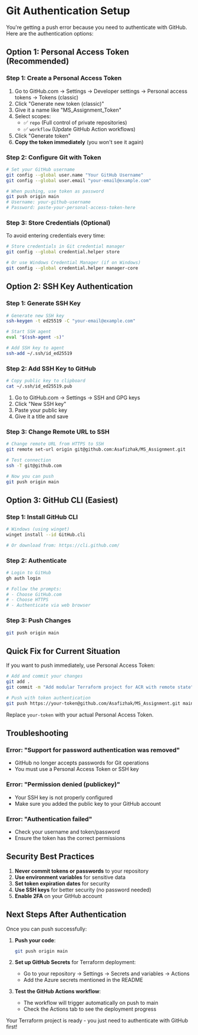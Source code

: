 # Git Authentication Setup

You're getting a push error because you need to authenticate with GitHub. Here are the authentication options:

## Option 1: Personal Access Token (Recommended)

### Step 1: Create a Personal Access Token
1. Go to GitHub.com → Settings → Developer settings → Personal access tokens → Tokens (classic)
2. Click "Generate new token (classic)"
3. Give it a name like "MS_Assignment_Token"
4. Select scopes:
   - ✅ `repo` (Full control of private repositories)
   - ✅ `workflow` (Update GitHub Action workflows)
5. Click "Generate token"
6. **Copy the token immediately** (you won't see it again)

### Step 2: Configure Git with Token
```bash
# Set your GitHub username
git config --global user.name "Your GitHub Username"
git config --global user.email "your-email@example.com"

# When pushing, use token as password
git push origin main
# Username: your-github-username
# Password: paste-your-personal-access-token-here
```

### Step 3: Store Credentials (Optional)
To avoid entering credentials every time:
```bash
# Store credentials in Git credential manager
git config --global credential.helper store

# Or use Windows Credential Manager (if on Windows)
git config --global credential.helper manager-core
```

## Option 2: SSH Key Authentication

### Step 1: Generate SSH Key
```bash
# Generate new SSH key
ssh-keygen -t ed25519 -C "your-email@example.com"

# Start SSH agent
eval "$(ssh-agent -s)"

# Add SSH key to agent
ssh-add ~/.ssh/id_ed25519
```

### Step 2: Add SSH Key to GitHub
```bash
# Copy public key to clipboard
cat ~/.ssh/id_ed25519.pub
```

1. Go to GitHub.com → Settings → SSH and GPG keys
2. Click "New SSH key"
3. Paste your public key
4. Give it a title and save

### Step 3: Change Remote URL to SSH
```bash
# Change remote URL from HTTPS to SSH
git remote set-url origin git@github.com:Asafizhak/MS_Assignment.git

# Test connection
ssh -T git@github.com

# Now you can push
git push origin main
```

## Option 3: GitHub CLI (Easiest)

### Step 1: Install GitHub CLI
```bash
# Windows (using winget)
winget install --id GitHub.cli

# Or download from: https://cli.github.com/
```

### Step 2: Authenticate
```bash
# Login to GitHub
gh auth login

# Follow the prompts:
# - Choose GitHub.com
# - Choose HTTPS
# - Authenticate via web browser
```

### Step 3: Push Changes
```bash
git push origin main
```

## Quick Fix for Current Situation

If you want to push immediately, use Personal Access Token:

```bash
# Add and commit your changes
git add .
git commit -m "Add modular Terraform project for ACR with remote state"

# Push with token authentication
git push https://your-token@github.com/Asafizhak/MS_Assignment.git main
```

Replace `your-token` with your actual Personal Access Token.

## Troubleshooting

### Error: "Support for password authentication was removed"
- GitHub no longer accepts passwords for Git operations
- You must use a Personal Access Token or SSH key

### Error: "Permission denied (publickey)"
- Your SSH key is not properly configured
- Make sure you added the public key to your GitHub account

### Error: "Authentication failed"
- Check your username and token/password
- Ensure the token has the correct permissions

## Security Best Practices

1. **Never commit tokens or passwords** to your repository
2. **Use environment variables** for sensitive data
3. **Set token expiration dates** for security
4. **Use SSH keys** for better security (no password needed)
5. **Enable 2FA** on your GitHub account

## Next Steps After Authentication

Once you can push successfully:

1. **Push your code**:
   ```bash
   git push origin main
   ```

2. **Set up GitHub Secrets** for Terraform deployment:
   - Go to your repository → Settings → Secrets and variables → Actions
   - Add the Azure secrets mentioned in the README

3. **Test the GitHub Actions workflow**:
   - The workflow will trigger automatically on push to main
   - Check the Actions tab to see the deployment progress

Your Terraform project is ready - you just need to authenticate with GitHub first!